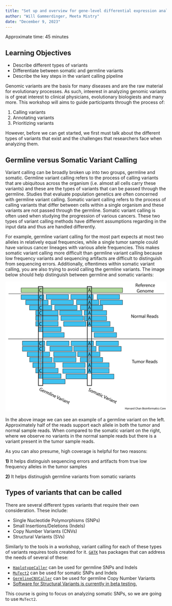 ```yaml
---
title: "Set up and overview for gene-level differential expression analysis"
author: "Will Gammerdinger, Meeta Mistry"
date: "December 9, 2023"
---
```


Approximate time: 45 minutes

## Learning Objectives 

- Describe different types of variants
- Differentiate between somatic and germline variants
- Describe the key steps in the variant calling pipeline

Genomic variants are the basis for many diseases and are the raw material for evolutionary processes. As such, inteerest in analyzing genomic variants is of great interest to clinical physicians, evolutionary biologiests and many more. This workshop will aims to guide participants through the process of:

1. Calling variants
2. Annotating variants
3. Prioritizing variants

However, before we can get started, we first must talk about the different types of variants that exist and the challenges that researchers face when analyzing them.

## Germline versus Somatic Variant Calling

Variant calling can be broadly broken up into two groups, germline and somatic. Germline variant calling refers to the process of calling variants that are ubiquitous across the organism (i.e. almost all cells carry these variants) and these are the types of variants that can be passed through the germline. Studies that evaluate population genetics are often concerned with germline variant calling. Somatic variant calling refers to the process of calling variants that differ between cells within a single organism and these variants are not passed through the germline. Somatic variant calling is often used when studying the progression of various cancers. These two types of variant calling methods have different assumptions regarding in the input data and thus are handled differently. 

For example, germline variant calling for the most part expects at most two alleles in relatively equal frequencies, while a single tumor sample could have various cancer lineages with various allele frequencies. This makes somatic variant calling more difficult than germline variant calling because low frequency variants and sequencing artifacts are difficult to distinguish from sequencing errors. Additionally, oftentimes within somatic variant calling, you are also trying to avoid calling the germline variants. The image below should help distinguish between germline and somatic variants:

<p align="center">
<img src="../img/Germline_Somatic_Variants.png" width="600">
</p>

In the above image we can see an example of a germline variant on the left. Approximately half of the reads support each allele in both the tumor and normal sample reads. When compared to the somatic variant on the right, where we observe no variants in the normal sample reads but there is a variant present in the tumor sample reads. 

As you can also presume, high coverage is helpful for two reasons:

**1)** It helps distinguish sequencing errors and artifacts from true low frequency alleles in the tumor samples

**2)** It helps distinugish germline variants from somatic variants

## Types of variants that can be called

There are several different types variants that require their own consideration. These include:

- Single Nucleotide Polymorphisms (SNPs)
- Small Insertions/Deletions (Indels)
- Copy Number Variants (CNVs)
- Structural Variants (SVs)

Similarly to the tools in a workshop, variant calling for each of these types of variants requires tools created for it. [`GATK`](https://gatk.broadinstitute.org/hc/en-us) has packages that can address the needs of several of these:

- [`HaplotypeCaller`](https://gatk.broadinstitute.org/hc/en-us/articles/5358864757787-HaplotypeCaller) can be used for germline SNPs and Indels
- [`MuTect2`](https://gatk.broadinstitute.org/hc/en-us/articles/5358911630107-Mutect2) can be used for somatic SNPs and Indels
- [`GermlineCNVCaller`](https://gatk.broadinstitute.org/hc/en-us/articles/5358874158235-GermlineCNVCaller) can be used for germline Copy Number Variants
- [Software for Structural Variants is currently in beta testing.](https://gatk.broadinstitute.org/hc/en-us/articles/5358824293659--Tool-Documentation-Index#StructuralVariantDiscovery)

This course is going to focus on analyzing somatic SNPs, so we are going to use `MuTect2`.


